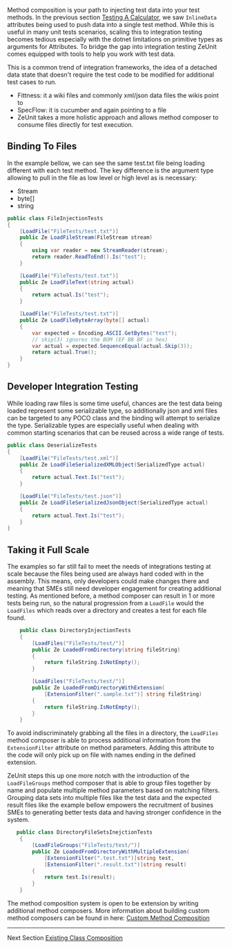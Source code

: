 Method composition is your path to injecting test data into your test methods.  In the previous section [Testing A Calculator](https://bitcobblers.github.io/ZeUnit/docs/Testing-A-Calculator.html), we saw `InlineData` attributes being used to push data into a single test method.  While this is useful in many unit tests scenarios, scaling this to integration testing becomes tedious especially with the dotnet limitations on primitive types as arguments for Attributes.  To bridge the gap into integration testing ZeUnit comes equipped with tools to help you work with test data.  

This is a common trend of integration frameworks, the idea of a detached data state that doesn't require the test code to be modified for additional test cases to run. 
- Fittness: it a wiki files and commonly xml/json data files the wikis point to
- SpecFlow: it is cucumber and again pointing to a file
- ZeUnit takes a more holistic approach and allows method composer to consume files directly for test execution.  

## Binding To Files

In the example bellow, we can see the same test.txt file being loading different with each test method.  The key difference is the argument type allowing to pull in the file as low level or high level as is necessary:
* Stream
* byte[]
* string

```csharp
public class FileInjectionTests
{
    [LoadFile("FileTests/test.txt")]
    public Ze LoadFileStream(FileStream stream)
    {
        using var reader = new StreamReader(stream);
        return reader.ReadToEnd().Is("test");
    }

    [LoadFile("FileTests/test.txt")]
    public Ze LoadFileText(string actual)
    {            
        return actual.Is("test");
    }

    [LoadFile("FileTests/test.txt")]
    public Ze LoadFileByteArray(byte[] actual)
    {        
        var expected = Encoding.ASCII.GetBytes("test");            
        // skip(3) ignores the BOM (EF BB BF in hex)
        var actual = expected.SequenceEqual(actual.Skip(3));
        return actual.True();
    }
}
```

## Developer Integration Testing

While loading raw files is some time useful, chances are the test data being loaded represent some serializable type, so additionally json and xml files can be targeted to any POCO class and the binding will attempt to serialize the type.  Serializable types are especially useful when dealing with common starting scenarios that can be reused across a wide range of tests.  

```csharp
public class DeserializeTests
{
    [LoadFile("FileTests/test.xml")]
    public Ze LoadFileSerializedXMLObject(SerializedType actual)
    {
        return actual.Text.Is("test");
    }

    [LoadFile("FileTests/test.json")]
    public Ze LoadFileSerializedJsonObject(SerializedType actual)
    {
        return actual.Text.Is("test");
    }
}

```

## Taking it Full Scale

The examples so far still fail to meet the needs of integrations testing at scale because the files being used are always hard coded with in the assembly.  This means, only developers could make changes there and meaning that SMEs still need developer engagement for creating additional testing.  As mentioned before, a method composer can result in 1 or more tests being run, so the natural progression from a `LoadFile` would the `LoadFiles` which reads over a directory and creates a test for each file found.

```csharp
    public class DirectoryInjectionTests
    {
        [LoadFiles("FileTests/test/")]
        public Ze LoadedFromDirectory(string fileString)
        {
            return fileString.IsNotEmpty();
        }

        [LoadFiles("FileTests/test/")]
        public Ze LoadedFromDirectoryWithExtension(
            [ExtensionFilter(".sample.txt")] string fileString)
        {
            return fileString.IsNotEmpty();
        }
    }
```

To avoid indiscriminately grabbing all the files in a directory, the `LoadFiles` method composer is able to process additional information from the `ExtensionFilter` attribute on method parameters.  Adding this attribute to the code will only pick up on file with names ending in the defined extension.

ZeUnit steps this up one more notch with the introduction of the `LoadFileGroups` method composer that is able to group files together by name and populate multiple method parameters based on matching filters.  Grouping data sets into multiple files like the test data and the expected result files like the example bellow empowers the recruitment of busines SMEs to generating better tests data and having stronger confidence in the system.

```csharp
   public class DirectoryFileSetsInejctionTests 
    { 
        [LoadFileGroups("FileTests/test/")]
        public Ze LoadedFromDirectoryWithMultipleExtension(
            [ExtensionFilter(".test.txt")]string test, 
            [ExtensionFilter(".result.txt")]string result)
        {
            return test.Is(result);
        }
    }
```

The method composition system is open to be extension by writing additional method composers.  More information about building custom method composers can be found in here: [Custom Method Composition](https://bitcobblers.github.io/ZeUnit/docs/Custom-Method-Composition.html)

***
Next Section [Existing Class Composition](https://bitcobblers.github.io/ZeUnit/docs/Custom-Class-Composition.html)